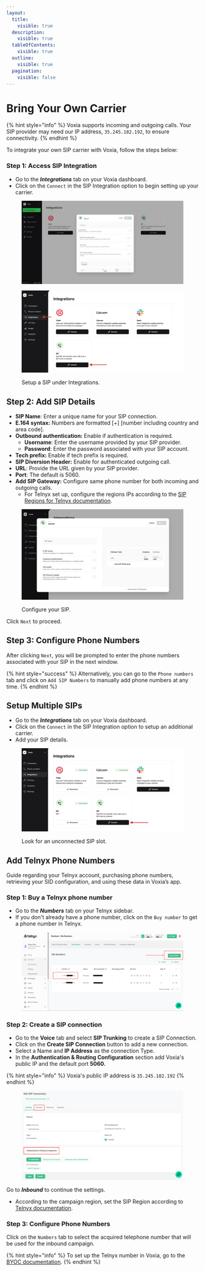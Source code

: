 ```yaml
---
layout:
  title:
    visible: true
  description:
    visible: true
  tableOfContents:
    visible: true
  outline:
    visible: true
  pagination:
    visible: false
---
```


# Bring Your Own Carrier

{% hint style="info" %}
Voxia supports incoming and outgoing calls. Your SIP provider may need our IP address, `35.245.182.192`, to ensure connectivity.
{% endhint %}

To integrate your own SIP carrier with Voxia, follow the steps below:

### Step 1: Access SIP Integration

* Go to the _**Integrations**_ tab on your Voxia dashboard.
* Click on the `Connect` in the SIP Integration option to begin setting up your carrier.



<figure><img src="../.gitbook/assets/New SIP.png" alt=""><figcaption></figcaption></figure>

<figure><img src="../.gitbook/assets/Screenshot 2025-02-18 at 09.38.23.png" alt=""><figcaption><p>Setup a SIP under Integrations.</p></figcaption></figure>

## Step 2: Add SIP Details

* **SIP Name**: Enter a unique name for your SIP connection.
* **E.164 syntax:** Numbers are formatted \[+] \[number including country and area code].
* **Outbound authentication:** Enable if authentication is required.
  * **Username**: Enter the username provided by your SIP provider.
  * **Password**: Enter the password associated with your SIP account.
* **Tech prefix:** Enable if tech prefix is required.
* **SIP Diversion Header:** Enable for authenticated outgoing call.
* **URL**: Provide the URL given by your SIP provider.
* **Port**: The default is 5060.
* **Add SIP Gateway:** Configure same phone number for both incoming and outgoing calls.
  * For Telnyx set up, configure the regions IPs according to the [SIP Regions for Telnyx documentation](https://sip.telnyx.com/).

<figure><img src="../.gitbook/assets/Screenshot 2025-02-18 at 09.32.02 (2).png" alt=""><figcaption><p>Configure your SIP.</p></figcaption></figure>

Click `Next` to proceed.

## Step 3: Configure Phone Numbers

After clicking `Next`, you will be prompted to enter the phone numbers associated with your SIP in the next window.

{% hint style="success" %}
Alternatively, you can go to the `Phone numbers` tab and click on `Add SIP Numbers` to manually add phone numbers at any time.
{% endhint %}

## Setup Multiple SIPs

* Go to the _**Integrations**_ tab on your Voxia dashboard.
* Click on the `Connect` in the SIP Integration option to setup an additional carrier.
* Add your SIP details.

<figure><img src="../.gitbook/assets/Screenshot 2025-02-20 at 13.40.37.png" alt=""><figcaption><p>Look for an unconnected SIP slot.</p></figcaption></figure>



## Add Telnyx Phone Numbers

Guide regarding your Telnyx account, purchasing phone numbers, retrieving your SID configuration, and using these data in Voxia’s app.

### Step 1: Buy a Telnyx phone number

* Go to the _**Numbers**_ tab on your Telnyx sidebar.
* If you don't already have a phone number, click on the `Buy number` to get a phone number in Telnyx.

<figure><img src="../.gitbook/assets/Telnyx1 (2).png" alt=""><figcaption></figcaption></figure>

### Step 2: Create a SIP connection

* Go to the **Voice** tab and select **SIP Trunking** to create a SIP Connection.
* Click on the **Create SIP Connection** button to add a new connection.
* Select a Name and **IP Address** as the connection Type.
* In the **Authentication & Routing Configuration** section add Voxia's public IP and the default port **5060.**

{% hint style="info" %}
Voxia's public IP address is `35.245.182.192`
{% endhint %}

<figure><img src="../.gitbook/assets/Telnyx2 (2).png" alt=""><figcaption></figcaption></figure>

Go to _**Inbound**_ to continue the settings.

* According to the campaign region, set the SIP Region according to [Telnyx documentation](https://sip.telnyx.com/).

### Step 3: Configure Phone Numbers

Click on the `Numbers` tab to select the acquired telephone number that will be used for the inbound campaign.

{% hint style="info" %}
To set up the Telnyx number in Voxia, go to the [BYOC documentation](bring-your-own-carrier.md).
{% endhint %}
